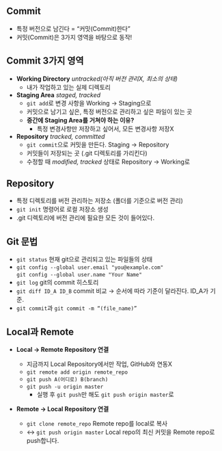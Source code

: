 ## Commit
- 특정 버전으로 남긴다 = “커밋(Commit)한다”
- 커밋(Commit)은 3가지 영역을 바탕으로 동작!

## Commit 3가지 영역
- **Working Directory** *untracked(아직 버전 관리X, 최소의 상태)*
    - 내가 작업하고 있는 실제 디렉토리
- **Staging Area** *staged, tracked*
    - `git add`로 변경 사항을 Working → Staging으로
    - 커밋으로 남기고 싶은, 특정 버전으로 관리하고 싶은 파일이 있는 곳 
    - **중간에 Staging Area를 거쳐야 하는 이유?**
        - 특정 변경사항만 저장하고 싶어서, 모든 변경사항 저장X   
- **Repository** *tracked, committed*
    - `git commit`으로 커밋을 만든다. Staging → Repository
    - 커밋들이 저장되는 곳 (.git 디렉토리를 가리킨다)
    - 수정할 때 *modified, tracked* 상태로 Repository → Working로
        
## Repository
- 특정 디렉토리를 버전 관리하는 저장소 (폴더를 기준으로 버전 관리)
- `git init` 명령어로 로컬 저장소 생성
- .git 디렉토리에 버전 관리에 필요한 모든 것이 들어있다.
  
## Git 문법
- `git status` 현재 git으로 관리되고 있는 파일들의 상태
- `git config --global user.email "you@example.com"`  
  `git config --global user.name "Your Name"`
- `git log` git의 commit 히스토리   
- `git diff ID_A ID_B` commit 비교 → 순서에 따라 기준이 달라진다. ID_A가 기준.  
- `git commit`과 `git commit -m “(file_name)”`  

## Local과 Remote
- **Local → Remote Repository 연결**
    - 지금까지 Local Repository에서만 작업, GitHub와 연동X
    - `git remote add origin remote_repo`
    - `git push A(어디로) B(branch)`
    - `git push -u origin master`
        - 실행 후 `git push`만 해도 `git push origin master`로
 
- **Remote → Local Repository 연결**
    - `git clone remote_repo` Remote repo를 local로 복사
    - ↔ `git push origin master` Local repo의 최신 커밋을 Remote repo로 push합니다.
